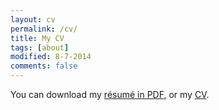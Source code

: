 ```yaml
---
layout: cv
permalink: /cv/
title: My CV
tags: [about]
modified: 8-7-2014
comments: false
---
```

You can download my <a href="https://drive.google.com/file/d/18UJi-DBCPOs9OQv_JqD9no_2dO4FXbok/view?usp=share_link" target="_blank">résumé in PDF</a>, or my <a href="https://drive.google.com/file/d/1Ww50jddhjOUiZ-66MC3U0GGzHUjsclad/view?usp=drive_link" target="_blank">CV</a>.

